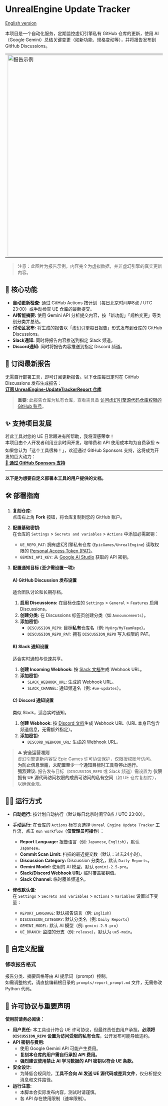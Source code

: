 # **UnrealEngine Update Tracker**

[English version](README.en.md)

本项目是一个自动化服务，定期监控虚幻引擎私有 GitHub 仓库的更新，使用 AI（Google Gemini）总结关键变更（如新功能、规格变动等），并将报告发布到 GitHub Discussions。

<table><tr><td>
<img width="644" alt="报告示例" src="https://github.com/pafuhana1213/Screenshot/blob/master/Report_sample_jp.png" />
</td></tr></table>

> 注意：此图片为报告示例，内容完全为虚拟数据，并非虚幻引擎的真实更新内容。

## 🌟 核心功能

-   **自动更新检查:** 通过 GitHub Actions 按计划（每日北京时间早8点 / UTC 23:00）或手动检查 UE 仓库的最新提交。
-   **AI智能摘要:** 使用 Gemini API 分析提交内容，按「新功能」「规格变更」等类别分类并总结。
-   **讨论区发布:** 将生成的报告以「虚幻引擎每日报告」形式发布到仓库的 GitHub Discussions。
-   **Slack通知:** 同时将报告内容推送到指定 Slack 频道。
-   **Discord通知:** 同时将报告内容推送到指定 Discord 频道。

## 🚀 订阅最新报告

无需自行部署工具，即可订阅更新报告。以下仓库每日定时在 GitHub Discussions 发布生成报告：  
[**订阅 UnrealEngine-UpdateTrackerReport 仓库**](https://github.com/pafuhana1213/UnrealEngine-UpdateTrackerReport)

> **重要:** 此报告仓库为私有仓库，查看需具备 [访问虚幻引擎源代码仓库权限的 GitHub 账号](https://www.unrealengine.com/ja/ue-on-github)。

## ✨ 支持项目发展

若此工具对您的 UE 日常跟进有所帮助，我将深感荣幸！  
本项目由个人开发者利用业余时间开发，咖啡费和 API 使用成本均为自费承担 ☕  
如果您认为「这个工具很棒！」，欢迎通过 GitHub Sponsors 支持，这将成为开发的巨大动力：  
[💖 **通过 GitHub Sponsors 支持**](https://github.com/sponsors/pafuhana1213)

---

**以下是为想要自定义部署本工具的用户提供的文档。**

## 🛠️ 部署指南

1.  **复刻仓库:**  
    点击右上角 **Fork** 按钮，将仓库复制到您的 GitHub 账户。

2.  **配置基础密钥:**  
    在仓库的 `Settings` > `Secrets and variables` > `Actions` 中添加必需密钥：
    -   `UE_REPO_PAT`: 拥有虚幻引擎私有仓库 (`EpicGames/UnrealEngine`) 读取权限的 [Personal Access Token (PAT)](https://docs.github.com/en/authentication/keeping-your-account-and-data-secure/managing-your-personal-access-tokens)。
    -   `GEMINI_API_KEY`: 从 [Google AI Studio](https://aistudio.google.com/app/apikey) 获取的 API 密钥。

3.  **配置通知目标 (至少需设置一项):**  
    #### A) GitHub Discussion 发布设置  
    适合团队讨论和长期存档。
    1.  **启用 Discussions:** 在目标仓库的 `Settings` > `General` > `Features` 启用 Discussions。
    2.  **创建分类:** 在 Discussions 标签页创建分类（如 `Announcements`）。
    3.  **添加密钥:**  
        -   `DISCUSSION_REPO`: 目标**私有**仓库名（例: `MyOrg/MyTeamRepo`）。
        -   `DISCUSSION_REPO_PAT`: 拥有 `DISCUSSION_REPO` 写入权限的 PAT。

    #### B) Slack 通知设置  
    适合实时通知与快速共享。
    1.  **创建 Incoming Webhook:** 按 [Slack 文档](https://slack.com/intl/ja-jp/help/articles/115005265063-Slack-%E3%81%A7%E3%81%AE-Incoming-Webhook-%E3%81%AE%E5%88%A9%E7%94%A8)生成 Webhook URL。
    2.  **添加密钥:**  
        -   `SLACK_WEBHOOK_URL`: 生成的 Webhook URL。
        -   `SLACK_CHANNEL`: 通知频道名（例: `#ue-updates`）。

    #### C) Discord 通知设置  
    类似 Slack，适合实时通知。
    1.  **创建 Webhook:** 按 [Discord 文档](https://support.discord.com/hc/ja/articles/228383668-%E3%82%B5%E3%83%BC%E3%83%90%E3%83%BC%E3%81%A7Webhooks%E3%82%92%E4%BD%BF%E3%81%86%E3%81%AB%E3%81%AF)生成 Webhook URL（URL 本身已包含频道信息，无需额外指定）。
    2.  **添加密钥:**  
        -   `DISCORD_WEBHOOK_URL`: 生成的 Webhook URL。

> **⚠️ 安全运营准则**  
> 虚幻引擎更新内容受 Epic Games 许可协议保护，仅限授权账号访问。  
> **为防止信息泄露，未配置至少一个通知目标时工具将停止运行。**  
> **强烈建议:** 报告发布目标（`DISCUSSION_REPO` 或 Slack 频道）需设置为 **仅限拥有 UE 源代码访问权限的成员可访问的私有空间**（如 UE 仓库复刻库），以确保合规。

## 🏃‍♀️ 运行方式

-   **自动运行:** 按计划自动执行（默认每日北京时间早8点 / UTC 23:00）。
-   **手动运行:** 在仓库的 `Actions` 标签页选择 `Unreal Engine Update Tracker` 工作流，点击 `Run workflow`（**仅管理员可操作**）：  
    -   **Report Language:** 报告语言（例: `Japanese`, `English`），默认 `Japanese`。
    -   **Commit Scan Limit:** 扫描的最近提交数（默认：过去24小时）。
    -   **Discussion Category:** Discussion 分类名，默认 `Daily Reports`。
    -   **Gemini Model:** 使用的 AI 模型，默认 `gemini-2.5-pro`。
    -   **Slack/Discord Webhook URL:** 临时覆盖密钥值。
    -   **Slack Channel:** 临时覆盖频道名。

-   **修改默认值:**  
    在 `Settings` > `Secrets and variables` > `Actions` > `Variables` 设置以下变量：
    -   `REPORT_LANGUAGE`: 默认报告语言（例: `English`）
    -   `DISCUSSION_CATEGORY`: 默认分类名（例: `Daily Reports`）
    -   `GEMINI_MODEL`: 默认 AI 模型（例: `gemini-2.5-pro`）
    -   `UE_BRANCH`: 监控的分支（例: `release`），默认为 `ue5-main`。

## 🎨 自定义配置

### 修改报告格式
报告分类、摘要风格等由 AI 提示词（prompt）控制。  
如需调整格式，请直接编辑根目录的 `prompts/report_prompt.md` 文件，无需修改 Python 代码。

## 📝 许可协议与重要声明

**使用前请务必阅读：**

-   **用户责任:** 本工具设计符合 UE 许可协议，但最终责任由用户承担。**必须将 `DISCUSSION_REPO` 设置为访问受限的私有仓库**，公开发布可能导致违约。
-   **API 密钥与费用:**  
    -   使用 Google Gemini API 可能产生费用。  
    -   **复刻本仓库的用户需自行承担 API 费用。**  
    -   **强烈建议使用禁止 AI 学习数据的 API 密钥以符合 UE 条款。**
-   **安全设计:**  
    -   为降低合规风险，**工具不会向 AI 发送 UE 源代码或差异文件**，仅分析提交消息和文件路径。
-   **运行注意:**  
    -   本脚本会实际发布内容，测试时请谨慎。  
    -   各 API 存在使用限制（速率限制）。
